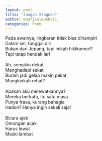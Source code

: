 ```yaml
---
layout: post
title: "Jangan Stagnan"
author: mnafisalmukhdi1
categories: Poem
---
```

Pada awalnya, lingkaran tidak bisa dihampiri<br>
Dalam sel, tunggal diri<br>
Bukan dari Jepang, tapi inikah hikikomori?<br>
Tapi tetap hendak lari<br>
<br>
Ah, semakin dekat<br>
Menghadapi sekat<br>
Buram jadi gelap makin pekat<br>
Mungkinkah rehat?<br>
<br>
Apakah aku melewatkannya?<br>
Mereka berkata, itu satu masa<br>
Punya frasa, kurang bahagia<br>
Hedon? Hanya ingin sekali saja!<br>
<br>
Bicara ajak<br>
Omongan acak<br>
Harus lewat<br>
Meski lambat
